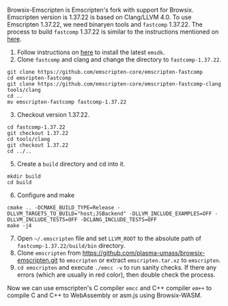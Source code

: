 Browsix-Emscripten is Emscripten's fork with support for Browsix. Emscripten version is 1.37.22 is based on Clang/LLVM 4.0. 
To use Emscripten 1.37.22, we need binaryen tools and `fastcomp` 1.37.22. The process to build `fastcomp` 1.37.22 is similar to the instructions mentioned on [here](https://emscripten.org/docs/building_from_source/building_fastcomp_manually_from_source.html).

1. Follow instructions on [here](https://webassembly.org/getting-started/developers-guide/) to install the latest `emsdk`. 
2. Clone `fastcomp` and clang and change the directory to `fastcomp-1.37.22`.
```
git clone https://github.com/emscripten-core/emscripten-fastcomp
cd emsripten-fastcomp
git clone https://github.com/emscripten-core/emscripten-fastcomp-clang tools/clang
cd ..
mv emscripten-fastcomp fastcomp-1.37.22
```
3. Checkout version 1.37.22.
```
cd fastcomp-1.37.22
git checkout 1.37.22
cd tools/clang
git checkout 1.37.22
cd ../..
``` 
5. Create a `build` directory and cd into it.
```
mkdir build
cd build
```
6. Configure and make
```
cmake .. -DCMAKE_BUILD_TYPE=Release -DLLVM_TARGETS_TO_BUILD="host;JSBackend" -DLLVM_INCLUDE_EXAMPLES=OFF -DLLVM_INCLUDE_TESTS=OFF -DCLANG_INCLUDE_TESTS=OFF
make -j4
```
7. Open `~/.emscripten` file and set `LLVM_ROOT` to the absolute path of `fastcomp-1.37.22/build/bin` directory.
8. Clone `emscripten` from https://github.com/plasma-umass/browsix-emscripten.git to `emscripten` or extract `emscripten.tar.xz` to `emscripten`.
9. `cd emscripten` and execute `./emcc -v` to run sanity checks. If there any errors (which are usually in red color), then double check the process.

Now we can use emscripten's C compiler `emcc` and C++ compiler `em++` to compile C and C++ to WebAssembly or asm.js using Browsix-WASM. 
